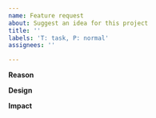 ```yaml
---
name: Feature request
about: Suggest an idea for this project
title: ''
labels: 'T: task, P: normal'
assignees: ''

---
```


**Reason**
<!--Why do you need this feature?-->

**Design**
<!--A concise description (design) of what you want to happen.--->

**Impact**
<!--Will the enhancement change existing public APIs, internal APIs, or add something new?-->
